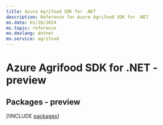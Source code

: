 ```yaml
---
title: Azure Agrifood SDK for .NET
description: Reference for Azure Agrifood SDK for .NET
ms.date: 01/18/2024
ms.topic: reference
ms.devlang: dotnet
ms.service: agrifood
---
```

# Azure Agrifood SDK for .NET - preview
## Packages - preview
[!INCLUDE [packages](agrifood-index.md)]